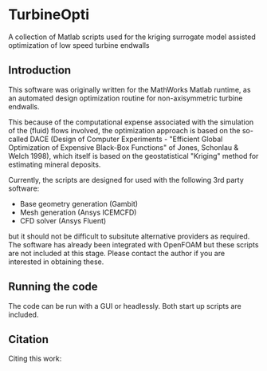 # TurbineOpti
A collection of Matlab scripts used for the kriging surrogate model assisted optimization of low speed turbine endwalls

## Introduction
This software was originally written for the MathWorks Matlab runtime, as an automated design optimization routine for non-axisymmetric turbine endwalls. 

This because of the computational expense associated with the simulation of the (fluid) flows involved, the optimization approach is based on the so-called DACE (Design of Computer Experiments - "Efficient Global Optimization of Expensive Black-Box Functions" of Jones, Schonlau & Welch 1998), which itself is based on the geostatistical "Kriging" method for estimating mineral deposits. 

Currently, the scripts are designed for used with the following 3rd party software:

* Base geometry generation (Gambit)
* Mesh generation (Ansys ICEMCFD)
* CFD solver (Ansys Fluent)

but it should not be difficult to subsitute alternative providers as required. The software has already been integrated with OpenFOAM but these scripts are not included at this stage. Please contact the author if you are interested in obtaining these. 

## Running the code
The code can be run with a GUI or headlessly. Both start up scripts are included. 

## Citation
Citing this work:
